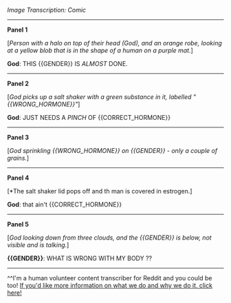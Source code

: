 *Image Transcription: Comic*

---

**Panel 1**

[*Person with a halo on top of their head (God), and an orange robe, looking at a yellow blob that is in the shape of a human on a purple mat.*]

**God**: THIS {{GENDER}} IS *ALMOST* DONE.

---

**Panel 2**

[*God picks up a salt shaker with a green substance in it, labelled "{{WRONG_HORMONE}}"*]

**God**: JUST NEEDS A *PINCH* OF {{CORRECT_HORMONE}}

---

**Panel 3**

[*God sprinkling {{WRONG_HORMONE}} on {{GENDER}} - only a couple of grains.*]


---
**Panel 4**

[*The salt shaker lid pops off and th man is covered in estrogen.]

**God**: that ain't {{CORRECT_HORMONE}}

---

**Panel 5**

[*God looking down from three clouds, and the {{GENDER}} is below, not visible and is talking.*]

**{{GENDER}}**: WHAT IS WRONG WITH MY BODY ??

---

^^I'm&#32;a&#32;human&#32;volunteer&#32;content&#32;transcriber&#32;for&#32;Reddit&#32;and&#32;you&#32;could&#32;be&#32;too!&#32;[If&#32;you'd&#32;like&#32;more&#32;information&#32;on&#32;what&#32;we&#32;do&#32;and&#32;why&#32;we&#32;do&#32;it,&#32;click&#32;here!](https://www.reddit.com/r/TranscribersOfReddit/wiki/index)
